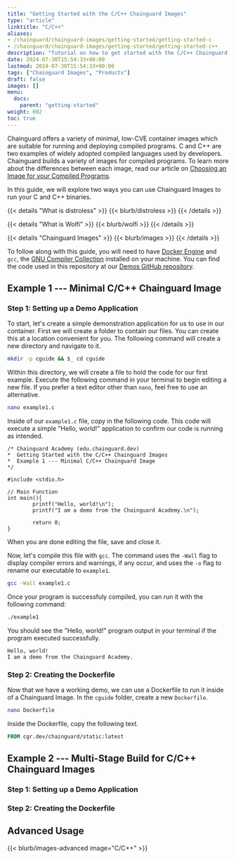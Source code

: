 ```yaml
---
title: "Getting Started with the C/C++ Chainguard Images"
type: "article"
linktitle: "C/C++"
aliases: 
- /chainguard/chainguard-images/getting-started/getting-started-c
- /chainguard/chainguard-images/getting-started/getting-started-c++
description: "Tutorial on how to get started with the C/C++ Chainguard Images"
date: 2024-07-30T15:54:33+00:00
lastmod: 2024-07-30T15:54:33+00:00
tags: ["Chainguard Images", "Products"]
draft: false
images: []
menu:
  docs:
    parent: "getting-started"
weight: 002
toc: true
---
```


Chainguard offers a variety of minimal, low-CVE container images which are suitable for running and deploying compiled programs. C and C++ are two examples of widely adopted compiled languages used by developers. Chainguard builds a variety of images for compiled programs. To learn more about the differences between each image, read our article on [Choosing an Image for your Compiled Programs](/chainguard/chainguard-images/working-with-images/compiled-programs/). 

In this guide, we will explore two ways you can use Chainguard Images to run your C and C++ binaries.

{{< details "What is distroless" >}}
{{< blurb/distroless >}}
{{< /details >}}

{{< details "What is Wolfi" >}}
{{< blurb/wolfi >}}
{{< /details >}}

{{< details "Chainguard Images" >}}
{{< blurb/images >}}
{{< /details >}}

To follow along with this guide, you will need to have [Docker Engine](https://docs.docker.com/engine/install/) and `gcc`, the [GNU Compiler Collection](https://gcc.gnu.org/) installed on your machine. You can find the code used in this repository at our [Demos GitHub repository]().

## Example 1 --- Minimal C/C++ Chainguard Image

### Step 1: Setting up a Demo Application

To start, let's create a simple demonstration application for us to use in our container. First we will create a folder to contain our files. You can create this at a location convenient for you. The following command will create a new directory and navigate to it.

```sh
mkdir -p cguide && $_ cd cguide
```

Within this directory, we will create a file to hold the code for our first example. Execute the following command in your terminal to begin editing a new file. If you prefer a text editor other than `nano`, feel free to use an alternative.

```sh
nano example1.c
```

Inside of our `example1.c` file, copy in the following code. This code will execute a simple "Hello, world!" application to confirm our code is running as intended.
```nano
/* Chainguard Academy (edu.chainguard.dev)
*  Getting Started with the C/C++ Chainguard Images
*  Example 1 --- Minimal C/C++ Chainguard Image
*/

#include <stdio.h>

// Main Function
int main(){
        printf("Hello, world!\n");
        printf("I am a demo from the Chainguard Academy.\n");

        return 0;
}
```

When you are done editing the file, save and close it.

Now, let's compile this file with `gcc`. The command uses the `-Wall` flag to display compiler errors and warnings, if any occur, and uses the `-o` flag to rename our executable to `example1`.

```sh
gcc -Wall example1.c
```

Once your program is successfuly compiled, you can run it with the following command:

```sh
./example1
```

You should see the "Hello, world!" program output in your terminal if the program executed successfully.
```
Hello, world!
I am a demo from the Chainguard Academy.
```

### Step 2: Creating the Dockerfile

Now that we have a working demo, we can use a Dockerfile to run it inside of a Chainguard Image. In the `cguide` folder, create a new `Dockerfile`.

```sh
nano Dockerfile
```

Inside the Dockerfile, copy the following text.

```Dockerfile
FROM cgr.dev/chainguard/static:latest

```

## Example 2 --- Multi-Stage Build for C/C++ Chainguard Images

### Step 1: Setting up a Demo Application

### Step 2: Creating the Dockerfile

## Advanced Usage

{{< blurb/images-advanced image="C/C++" >}}